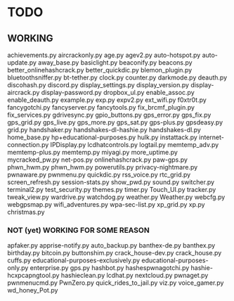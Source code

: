 # TODO

## WORKING
achievements.py
aircrackonly.py
age.py
agev2.py
auto-hotspot.py
auto-update.py
away_base.py
basiclight.py
beaconify.py
beacons.py
better_onlinehashcrack.py
better_quickdic.py
blemon_plugin.py
bluetoothsniffer.py
bt-tether.py
clock.py
counter.py
darkmode.py
deauth.py
discohash.py
discord.py
display_settings.py
display_version.py
display-aircrack.py
display-password.py
dropbox_ul.py
enable_assoc.py
enable_deauth.py
example.py
exp.py
expv2.py
ext_wifi.py
f0xtr0t.py
fancygotchi.py
fancyserver.py
fancytools.py
fix_brcmf_plugin.py
fix_services.py
gdrivesync.py
gpio_buttons.py
gps_error.py
gps_fix.py
gps_grid.py
gps_live.py
gps_more.py
gps_sat.py
gps-plus.py
gpsdeasy.py
grid.py
handshaker.py
handshakes-dl-hashie.py
handshakes-dl.py
home_base.py
hp+educational-purposes.py
hulk.py
instattack.py
internet-connection.py
IPDisplay.py
lcdhatcontrols.py
logtail.py
memtemp_adv.py
memtemp-plus.py
memtemp.py
miyagi.py
more_uptime.py
mycracked_pw.py
net-pos.py
onlinehashcrack.py
paw-gps.py
phwn_hwm.py
phwn_hwm.py
powerutils.py
privacy-nightmare.py
pwnaware.py
pwnmenu.py
quickdic.py
rss_voice.py
rtc_grid.py
screen_refresh.py
session-stats.py
show_pwd.py
sound.py
switcher.py
terminal2.py
test_security.py
themes.py
timer.py
Touch_UI.py
tracker.py
tweak_view.py
wardrive.py
watchdog.py
weather.py
Weather.py
webcfg.py
webgpsmap.py
wifi_adventures.py
wpa-sec-list.py
xp_grid.py
xp.py
christmas.py


### NOT (yet) WORKING FOR SOME REASON

apfaker.py
apprise-notify.py
auto_backup.py
banthex-de.py
banthex.py
birthday.py
bitcoin.py
buttonshim.py
crack_house-dev.py
crack_house.py
cuffs.py
educational-purposes-exclusively.py
educational-purposes-only.py
enterprise.py
gps.py
hashbot.py
hashespwnagotchi.py
hashie-hcxpcapngtool.py
hashieclean.py
lcdhat.py
nextcloud.py
pwnaget.py
pwnmenucmd.py
PwnZero.py
quick_rides_to_jail.py
viz.py
voice_gamer.py
wd_honey_Pot.py
